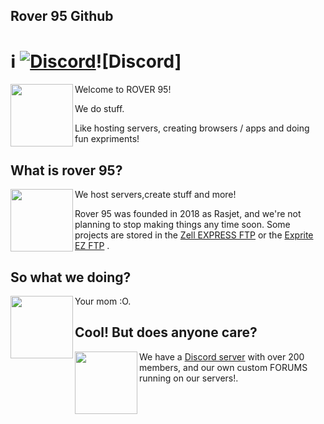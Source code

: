 ## Rover 95 Github
# ℹ [![Discord](https://img.shields.io/discord/974363818543173692?color=5865f2&label=chat&logo=discord&logoColor=7289da)](https://discord.com/invite/MvWbN9puAx)![Discord]
[<img align="left" height="100" src="https://zell.vercel.app/resource/images/rover95l.png">](https://rover95.vercel.app/)

Welcome to ROVER 95!

We do stuff.

Like hosting servers, creating browsers / apps and doing fun expriments!

## What is rover 95?
<img align="left" height="100" src="https://zell.vercel.app/resource/images/rover95l.png">

We host servers,create stuff and more!

Rover 95 was founded in 2018 as Rasjet, and we're not planning to stop making things any time soon. Some projects are stored in the [Zell EXPRESS FTP](https://zell.vercel.app) or the [Exprite EZ FTP](https://exprite.vercel.app) .

## So what we doing?
<img align="left" height="100" src="https://zell.vercel.app/resource/images/rover95l.png">

Your mom :O.

## Cool! But does anyone care?
<img align="left" height="100" src="https://zell.vercel.app/resource/images/rover95l.png">

We have a [Discord server](https://discord.com/invite/MvWbN9puAx) with over 200 members, and our own custom FORUMS running on our servers!.

